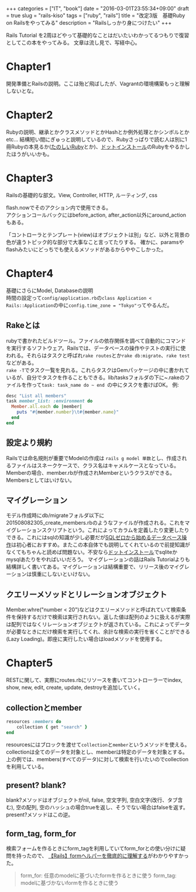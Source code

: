 +++
categories = ["IT", "book"]
date = "2016-03-01T23:55:34+09:00"
draft = true
slug = "rails-kiso"
tags = ["ruby", "rails"]
title = "改定3版　基礎Ruby on Railsをやってみる"
description = "Railsしっかり身につけたい"
+++

Rails Tutorial を2周ほどやって基礎的なことはだいたいわかってるつもりで復習としてこの本をやってみる。
文章は流し見で、写経中心。

# Chapter1
開発準備とRailsの説明。ここは殆ど飛ばしたが、Vagrantの環境構築もっと理解しないとな。

# Chapter2
Rubyの説明、継承とかクラスメソッドとかHashとか例外処理とかシンボルとかetc...
結構短い間にぎゅっと説明しているので、Rubyさっぱりで読む人は別に1冊Rubyの本見るか([たのしいRuby](amazon.co.jp/dp/4797386290)とか)、[ドットインストール](dotinstall.com)のRubyをやるかしたほうがいいかも。

# Chapter3
Railsの基礎的な部文。View, Controller, HTTP, ルーティング, css

flash.nowでそのアクション内で使用できる。  
アクションコールバックにはbefore_action, after_action以外にaround_actionもある。

「コントローラとテンプレート(view)はオブジェクトは別」など、以外と背景の色が違うトピック的な部分で大事なこと言ってたりする。
確かに、paramsやflashみたいにどっちでも使えるメソッドがあるからややこしかった。


# Chapter4
基礎にさらにModel, Databaseの説明  
時間の設定って`config/application.rb`の`class Application < Rails::Application`の中に`config.time_zone = "Tokyo"`ってやるんだ。

## Rakeとは
rubyで書かれたビルドツール。ファイルの依存関係を調べて自動的にコマンドを実行するソフトウェア。Railsでは、データベースの操作やテストの実行に使われる。それらはタスクと呼ばれ``rake routes``とか``rake db:migrate``、``rake test``などがある。  
``rake -T``でタスク一覧を見れる。これらタスクはGemパッケージの中に書かれているが、自分でタスクを作ることもできる。lib/tasksフォルダの下に~.rakeのファイルを作って``task: task_name do ~ end ``の中にタスクを書けばOK。
例:

```rake
desc "List all members"
task member_list: :environment do
  Member.all.each do |member|
    puts "#{member.number}\t#{member.name}"
  end
end
```



## 設定より規約
Railsでは命名規則が重要でModelの作成は
``rails g model 単数``とし、作成されるファイルはスネークケースで、クラス名はキャメルケースとなっている。Memberの場合、member.rbが作成されMemberというクラスができる。Membersとしてはいけない。

## マイグレーション
モデル作成時にdb/migrateフォルダ以下に201508082305_create_members.rbのようなファイルが作成される。これをマイグレーションスクリプトという。これによってカラムを定義したり変更したりできる。これにはsqlの知識が少し必要だが[SQLゼロから始めるデータベース操作](http://www.amazon.co.jp/CD%E4%BB%98-SQL-%E3%82%BC%E3%83%AD%E3%81%8B%E3%82%89%E3%81%AF%E3%81%98%E3%82%81%E3%82%8B%E3%83%87%E3%83%BC%E3%82%BF%E3%83%99%E3%83%BC%E3%82%B9%E6%93%8D%E4%BD%9C-%E3%83%97%E3%83%AD%E3%82%B0%E3%83%A9%E3%83%9F%E3%83%B3%E3%82%B0%E5%AD%A6%E7%BF%92%E3%82%B7%E3%83%AA%E3%83%BC%E3%82%BA-%E3%83%9F%E3%83%83%E3%82%AF/dp/4798118818/ref=sr_1_1?ie=UTF8&qid=1456564713&sr=8-1&keywords=sql%E3%82%BC%E3%83%AD%E3%81%8B%E3%82%89%E5%A7%8B%E3%82%81%E3%82%8B)は初心者におすすめ。またこの本自体でも説明してくれているので前提知識がなくてもちゃんと読めば問題ない。不安なら[ドットインストール](dotinstall.com)でsqliteかmysqlあたりをやればいいだろう。
マイグレーションの話はRails Tutorialよりも結構詳しく書いてある。マイグレーションは結構重要で、リリース後のマイグレーションは慎重にしないといけない。

## クエリーメソッドとリレーションオブジェクト
Member.whre("number < 20")などはクエリーメソッドと呼ばれていて検索条件を保持するだけで検索は実行されない。返した値は配列のように扱えるが実際は配列ではなくリレーションオブジェクトが返されている。これによってデータが必要なときにだけ検索を実行してくれ、余計な検索の実行を省くことができる(Lazy Loading)。即座に実行したい場合はloadメソッドを使用する。


# Chapter5
RESTに関して、実際にroutes.rbにリソースを書いてコントローラーでindex, show, new, edit, create, update, destroyを追加していく。

## collectionとmember
```ruby
resources :members do
    collection { get "search" }
end
```
resourcesにはブロックを渡せて`collection`と`member`というメソッドを使える。collectionは全てのデータを対象とし、memberは特定のデータを対象とする。上の例では、members(すべてのデータ)に対して検索を行いたいのでcollectionを利用している。

## present? blank?
blank?メソッドはオブジェクトがnil, false, 空文字列, 空白文字(改行、タブ含む), 空の配列, 空のハッシュの場合trueを返し、そうでない場合はfalseを返す。present?メソッドはこの逆。

## form_tag, form_for
検索フォームを作るときにform_tagを利用していてform_forとの使い分けに疑問を持ったので、
[【Rails】formヘルパーを徹底的に理解する](http://qiita.com/shunsuke227ono/items/7accec12eef6d89b0aa9)がわかりやすかった。  
> form_for: 任意のmodelに基づいたformを作るときに使う
> form_tag: modelに基づかないformを作るときに使う
